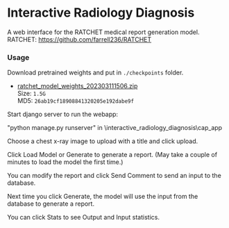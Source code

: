 # Interactive Radiology Diagnosis

A web interface for the RATCHET medical report generation model. <br>
RATCHET: https://github.com/farrell236/RATCHET
### Usage

Download pretrained weights and put in `./checkpoints` folder.

- [ratchet_model_weights_202303111506.zip](http://www.doc.ic.ac.uk/~bh1511/ratchet_model_weights_202303111506.zip)
<br> Size: `1.5G` <br> MD5: `26ab19cf18908841320205e192dabe9f` <br>

Start django server to run the webapp:

"python manage.py runserver" in \interactive_radiology_diagnosis\cap_app

Choose a chest x-ray image to upload with a title and click upload.

Click Load Model or Generate to generate a report. (May take a couple of minutes to load the model the first time.)

You can modify the report and click Send Comment to send an input to the database.

Next time you click Generate, the model will use the input from the database to generate a report.

You can click Stats to see Output and Input statistics.




